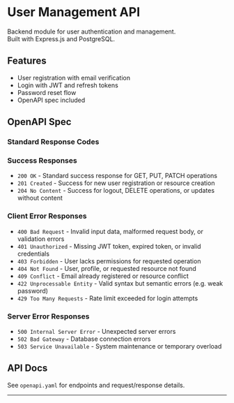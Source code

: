 # User Management API

Backend module for user authentication and management.  
Built with Express.js and PostgreSQL.

## Features

- User registration with email verification
- Login with JWT and refresh tokens
- Password reset flow
- OpenAPI spec included

## OpenAPI Spec

### Standard Response Codes
### Success Responses

- `200 OK` - Standard success response for GET, PUT, PATCH operations
- `201 Created` - Success for new user registration or resource creation
- `204 No Content` - Success for logout, DELETE operations, or updates without content

### Client Error Responses

- `400 Bad Request` - Invalid input data, malformed request body, or validation errors
- `401 Unauthorized` - Missing JWT token, expired token, or invalid credentials
- `403 Forbidden` - User lacks permissions for requested operation
- `404 Not Found` - User, profile, or requested resource not found
- `409 Conflict` - Email already registered or resource conflict
- `422 Unprocessable Entity` - Valid syntax but semantic errors (e.g. weak password)
- `429 Too Many Requests` - Rate limit exceeded for login attempts

### Server Error Responses

- `500 Internal Server Error` - Unexpected server errors
- `502 Bad Gateway` - Database connection errors
- `503 Service Unavailable` - System maintenance or temporary overload



## API Docs

See `openapi.yaml` for endpoints and request/response details.

---